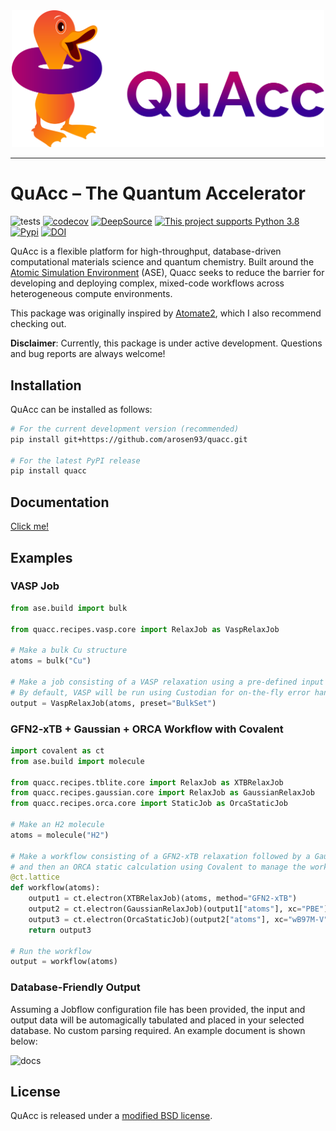 <div align="center">
  <img src=docs/src/_static/quacc_logo_wide.svg width="500"><br>
</div>

--------------------------------------

# QuAcc – The Quantum Accelerator

![tests](https://github.com/arosen93/quacc/actions/workflows/tests.yaml/badge.svg)
[![codecov](https://codecov.io/gh/arosen93/quacc/branch/main/graph/badge.svg?token=BCKGTD89H0)](https://codecov.io/gh/arosen93/quacc)
[![DeepSource](https://deepsource.io/gh/arosen93/quacc.svg/?label=active+issues&token=O0LvluUkUS6qiQnHXc7BUlHn)](https://deepsource.io/gh/arosen93/quacc/?ref=repository-badge)
[![This project supports Python 3.8](https://img.shields.io/badge/Python-3.8+-blue.svg)](https://python.org/downloads)
[![Pypi](https://img.shields.io/pypi/v/quacc)](https://pypi.org/project/quacc)
[![DOI](https://zenodo.org/badge/DOI/10.5281/zenodo.7720998.svg)](https://doi.org/10.5281/zenodo.7720998)

QuAcc is a flexible platform for high-throughput, database-driven computational materials science and quantum chemistry. Built around the [Atomic Simulation Environment](https://wiki.fysik.dtu.dk/ase/index.html) (ASE), Quacc seeks to reduce the barrier for developing and deploying complex, mixed-code workflows across heterogeneous compute environments.

This package was originally inspired by [Atomate2](https://github.com/materialsproject/atomate2), which I also recommend checking out.

**Disclaimer**: Currently, this package is under active development. Questions and bug reports are always welcome!

## Installation

QuAcc can be installed as follows:

```bash
# For the current development version (recommended)
pip install git+https://github.com/arosen93/quacc.git

# For the latest PyPI release
pip install quacc
```

## Documentation

[Click me!](https://arosen93.github.io/quacc/)

## Examples

### VASP Job

```python
from ase.build import bulk

from quacc.recipes.vasp.core import RelaxJob as VaspRelaxJob

# Make a bulk Cu structure
atoms = bulk("Cu")

# Make a job consisting of a VASP relaxation using a pre-defined input set.
# By default, VASP will be run using Custodian for on-the-fly error handling.
output = VaspRelaxJob(atoms, preset="BulkSet")
```

### GFN2-xTB + Gaussian + ORCA Workflow with Covalent

```python
import covalent as ct
from ase.build import molecule

from quacc.recipes.tblite.core import RelaxJob as XTBRelaxJob
from quacc.recipes.gaussian.core import RelaxJob as GaussianRelaxJob
from quacc.recipes.orca.core import StaticJob as OrcaStaticJob

# Make an H2 molecule
atoms = molecule("H2")

# Make a workflow consisting of a GFN2-xTB relaxation followed by a Gaussian relaxation
# and then an ORCA static calculation using Covalent to manage the workflow.
@ct.lattice
def workflow(atoms):
    output1 = ct.electron(XTBRelaxJob)(atoms, method="GFN2-xTB")
    output2 = ct.electron(GaussianRelaxJob)(output1["atoms"], xc="PBE")
    output3 = ct.electron(OrcaStaticJob)(output2["atoms"], xc="wB97M-V")
    return output3

# Run the workflow
output = workflow(atoms)
```

### Database-Friendly Output

Assuming a Jobflow configuration file has been provided, the input and output data will be automagically tabulated and placed in your selected database. No custom parsing required. An example document is shown below:

![docs](docs/src/imgs/schema.gif)

## License

QuAcc is released under a [modified BSD license](https://github.com/arosen93/quacc/blob/main/LICENSE.md).
